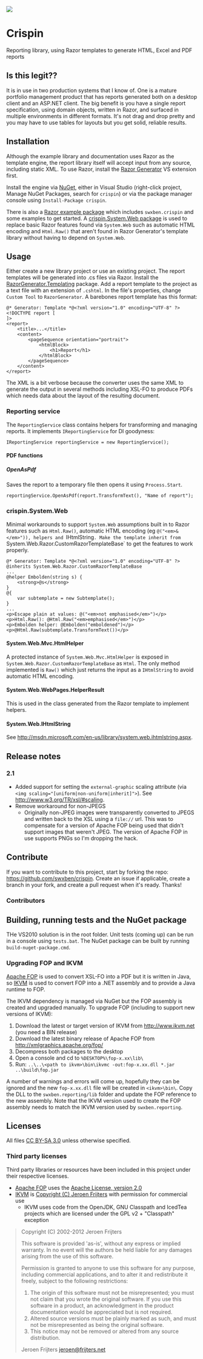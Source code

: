 ![](https://raw.github.com/swxben/crispin/master/crispin-logo.png)

Crispin
=======

Reporting library, using Razor templates to generate HTML, Excel and PDF reports


## Is this legit??
It is in use in two production systems that I know of. One is a mature portfolio 
management product that has reports generated both on a desktop client and an ASP.NET client. The big
benefit is you have a single report specification, using domain objects, written in Razor, and surfaced in
multiple environments in different formats. It's not drag and drop pretty and you may have to use tables for layouts
but you get solid, reliable results.


## Installation

Although the example library and documentation uses Razor as the template engine, the report library itself will accept input from any source, including static XML. To use Razor, install the [Razor Generator](http://razorgenerator.codeplex.com/) VS extension first.

Install the engine via [NuGet](http://nuget.org/packages/crispin), either in Visual Studio (right-click project, Manage NuGet Packages, search for `crispin`) or via the package manager console using `Install-Package crispin`.

There is also a [Razor example package](http://nuget.org/packages/crispin.razor) which includes `swxben.crispin` and some examples to get started. A [crispin.System.Web package](http://nuget.org/packages/crispin.System.Web) is used to replace basic Razor features found via `System.Web` such as automatic HTML encoding and `Html.Raw()` that aren't found in Razor Generator's template library without having to depend on `System.Web`.


## Usage

Either create a new library project or use an existing project. The report templates will be generated into .cs files via Razor. Install the [RazorGenerator.Templating](https://www.nuget.org/packages/RazorGenerator.Templating) package. Add a report template to the project as a text file with an extension of `.cshtml`. In the file's properties, change `Custom Tool` to `RazorGenerator`. A barebones report template has this format:

	@* Generator: Template *@<?xml version="1.0" encoding="UTF-8" ?>
	<!DOCTYPE report [
	]>
	<report>
		<title>...</title>
		<content>
			<pageSequence orientation="portrait">
				<htmlBlock>
					<h1>Report</h1>
				</htmlBlock>
			</pageSequence>
		</content>
	</report>

The XML is a bit verbose because the converter uses the same XML to generate the output in several methods including XSL-FO to produce PDFs which needs data about the layout of the resulting document.


### Reporting service

The `ReportingService` class contains helpers for transforming and managing reports. It implements `IReportingService` for DI goodyness:

    IReportingService reportingService = new ReportingService();

#### PDF functions

##### OpenAsPdf

Saves the report to a temporary file then opens it using `Process.Start`.

    reportingService.OpenAsPdf(report.TransformText(), "Name of report");


### crispin.System.Web

Minimal workarounds to support `System.Web` assumptions built in to Razor features such as `Html.Raw()`, automatic HTML encoding (eg `@("<em>&</em>")), helpers and `IHtmlString`. Make the template inherit from `System.Web.Razor.CustomRazorTemplateBase` to get the features to work properly.

	@* Generator: Template *@<?xml version="1.0" encoding="UTF-8" ?>
	@inherits System.Web.Razor.CustomRazorTemplateBase
	...
	@helper Embolden(string s) {
		<strong>@s</strong>
	}
	@{
		var subtemplate = new Subtemplate();
	}
	...
	<p>Escape plain at values: @("<em>not emphasised</em>")</p> 
	<p>Html.Raw(): @Html.Raw("<em>emphasised</em>")</p>
	<p>Embolden helper: @Embolden("emboldened")</p>
	<p>@Html.Raw(subtemplate.TransformText())</p>

#### System.Web.Mvc.HtmlHelper

A protected instance of `System.Web.Mvc.HtmlHelper` is exposed in `System.Web.Razor.CustomRazorTemplateBase` as `Html`. The only method implemented is `Raw()` which just returns the input as a `IHtmlString` to avoid automatic HTML encoding.

#### System.Web.WebPages.HelperResult

This is used in the class generated from the Razor template to implement helpers.

#### System.Web.IHtmlString

See <http://msdn.microsoft.com/en-us/library/system.web.ihtmlstring.aspx>.


## Release notes

### 2.1

- Added support for setting the `external-graphic` scaling attribute (via `<img scaling="[uniform|non-uniform|inherit]">`). See <http://www.w3.org/TR/xsl/#scaling>.
- Remove workaround for non-JPEGS
	- Originally non-JPEG images were transparently converted to JPEGS and written back to the XSL using a `file://` url. This was to compensate for a version of Apache FOP being used that didn't support images that weren't JPEG. The version of Apache FOP in use supports PNGs so I'm dropping the hack.


## Contribute

If you want to contribute to this project, start by forking the repo: <https://github.com/swxben/crispin>. Create an issue if applicable, create a branch in your fork, and create a pull request when it's ready. Thanks!

### Contributors


## Building, running tests and the NuGet package

THe VS2010 solution is in the root folder. Unit tests (coming up) can be run in a console using `tests.bat`. The NuGet package can be built by running `build-nuget-package.cmd`.

### Upgrading FOP and IKVM

[Apache FOP](http://xmlgraphics.apache.org/fop/) is used to convert XSL-FO into a PDF but it is written in Java, so [IKVM](http://www.ikvm.net) is used to convert FOP into a .NET assembly and to provide a Java runtime to FOP.

The IKVM dependency is managed via NuGet but the FOP assembly is created and upgraded manually. To upgrade FOP (including to support new versions of IKVM):

1. Download the latest or target version of IKVM from <http://www.ikvm.net> (you need a BIN release)
2. Download the latest binary release of Apache FOP from <http://xmlgraphics.apache.org/fop/>
3. Decompress both packages to the desktop
4. Open a console and cd to `%DESKTOP%\fop-x.xx\lib\`
5. Run: `..\..\<path to ikvm>\bin\ikvmc -out:fop-x.xx.dll *.jar ..\build\fop.jar`

A number of warnings and errors will come up, hopefully they can be ignored and the new `fop-x.xx.dll` file will be created in `<ikvm>\bin\`. Copy the DLL to the `swxben.reporting/lib` folder and update the FOP reference to the new assembly. Note that the IKVM version used to create the FOP assembly needs to match the IKVM version used by `swxben.reporting`.


## Licenses

All files [CC BY-SA 3.0](http://creativecommons.org/licenses/by-sa/3.0/) unless otherwise specified.

### Third party licenses

Third party libraries or resources have been included in this project under their respective licenses.

- [Apache FOP](http://xmlgraphics.apache.org/fop/) uses the [Apache License, version 2.0](http://xmlgraphics.apache.org/fop/license.html)
- [IKVM](http://www.ikvm.net) is [Copyright (C) Jeroen Frijters](https://sourceforge.net/apps/mediawiki/ikvm/index.php?title=License) with permission for commercial use
	- IKVM uses code from the OpenJDK, GNU Classpath and IcedTea projects which are licensed under the GPL v2 + "Classpath" exception

> Copyright (C) 2002-2012 Jeroen Frijters
> 
> This software is provided 'as-is', without any express or implied
> warranty. In no event will the authors be held liable for any damages
> arising from the use of this software.
> 
> Permission is granted to anyone to use this software for any purpose,
> including commercial applications, and to alter it and redistribute it
> freely, subject to the following restrictions:
> 
> 1. The origin of this software must not be misrepresented; you must not
>    claim that you wrote the original software. If you use this software
>    in a product, an acknowledgment in the product documentation would be
>    appreciated but is not required.
> 2. Altered source versions must be plainly marked as such, and must not be
>    misrepresented as being the original software.
> 3. This notice may not be removed or altered from any source distribution.
> 
> Jeroen Frijters
> jeroen@frijters.net




